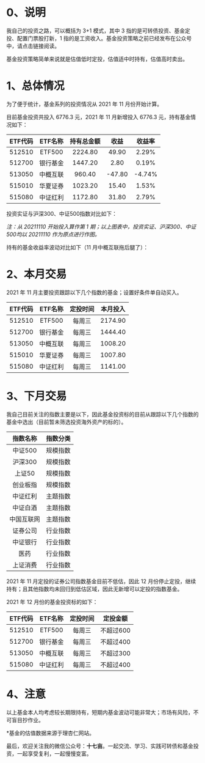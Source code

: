 # 0、说明

我自己的投资之路，可以概括为 3+1 模式，其中 3 指的是可转债投资、基金定投、配置门票股打新，1 指的是工资收入。基金投资策略之前已经发布在公众号中，请点击链接阅读。

基金投资策略简单来说就是估值低时定投，估值适中时持有，估值高时卖出。

# 1、总体情况

为了便于统计，基金系列的投资情况从 2021 年 11 月份开始计算。

目前基金投资共投入 6776.3 元，2021 年 11 月新增投入 6776.3 元，持有基金情况如下：

| ETF代码 | ETF名称  | 持有总金额 |  收益  | 收益率 |
| :-----: | :------: | :--------: | :----: | :----: |
| 512510  |  ETF500  |  2224.80   | 49.90  | 2.29%  |
| 512700  | 银行基金 |  1447.20   |  2.80  | 0.19%  |
| 513050  | 中概互联 |   960.40   | -47.80 | -4.74% |
| 515010  | 华夏证券 |  1023.20   | 15.40  | 1.53%  |
| 515080  | 中证红利 |  1172.80   | 31.80  | 2.79%  |

投资实证与沪深300、中证500指数对比如下：

*注：从 20211110 开始投入算作第 1 期；以上图表中，投资实证、沪深300、中证500均以 20211110 作为原点进行作图。*

持有的基金收益率波动对比如下（11 月中概互联拖后腿了）：



# 2、本月交易

2021 年 11 月主要投资跟踪以下几个指数的基金；设置好条件单自动买入。

| ETF代码 | ETF名称  | 定投时间 | 本月投入 |
| :-----: | :------: | :------: | :------: |
| 512510  |  ETF500  |  每周三  | 2174.90  |
| 512700  | 银行基金 |  每周三  | 1444.40  |
| 513050  | 中概互联 |  每周三  | 1008.20  |
| 515010  | 华夏证券 |  每周三  | 1007.80  |
| 515080  | 中证红利 |  每周三  | 1141.00  |

# 3、下月交易

我自己目前关注的指数主要是以下，因此基金投资标的目前从跟踪以下几个指数的基金中选出（目前暂未筛选投资海外资产的标的）。

|  指数名称  | 指数分类 |
| :--------: | :------: |
|  中证500   | 规模指数 |
|  沪深300   | 规模指数 |
|   上证50   | 规模指数 |
|  创业板指  | 规模指数 |
|  中证红利  | 主题指数 |
|  中证白酒  | 主题指数 |
| 中国互联网 | 主题指数 |
|  证券公司  | 行业指数 |
|  中证银行  | 行业指数 |
|    医药    | 行业指数 |
|  上证消费  | 行业指数 |

2021 年 11 月定投的证券公司指数基金目前不低估，因此 12 月份停止定投，继续持有；且其他指数均未回归到低估区域，因此无新增可以定投的指数基金。

2021 年 12 月份的基金投资标的如下：

| ETF代码 | ETF名称  | 定投时间 | 定投金额  |
| :-----: | :------: | :------: | :-------: |
| 512510  |  ETF500  |  每周三  | 不超过600 |
| 512700  | 银行基金 |  每周三  | 不超过400 |
| 513050  | 中概互联 |  每周三  | 不超过300 |
| 515080  | 中证红利 |  每周三  | 不超过400 |

# 4、注意

以上基金本人均考虑较长期限持有，短期内基金波动可能非常大；市场有风险，不可盲目抄作业。

*基金的估值数据来源于理杏仁网站。

最后，欢迎关注我的微信公众号：**十七亩**。一起交流、学习、实践可转债和基金投资，一起享受复利，一起慢慢变富。